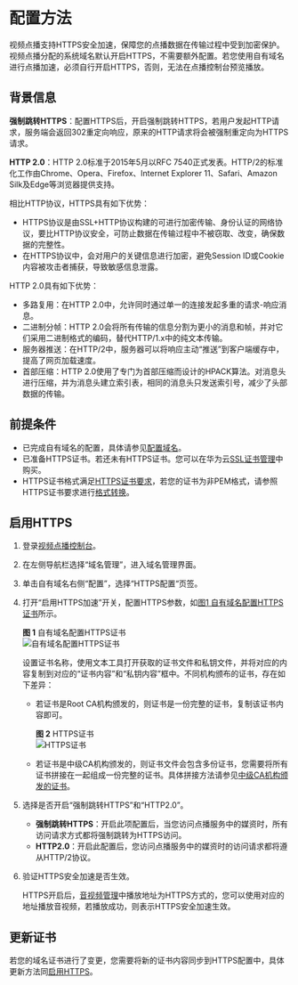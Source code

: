 # 配置方法<a name="vod_01_0075"></a>

视频点播支持HTTPS安全加速，保障您的点播数据在传输过程中受到加密保护。视频点播分配的系统域名默认开启HTTPS，不需要额外配置。若您使用自有域名进行点播加速，必须自行开启HTTPS，否则，无法在点播控制台预览播放。

## 背景信息<a name="section17639133317573"></a>

**强制跳转HTTPS**：配置HTTPS后，开启强制跳转HTTPS，若用户发起HTTP请求，服务端会返回302重定向响应，原来的HTTP请求将会被强制重定向为HTTPS请求。

**HTTP 2.0**：HTTP 2.0标准于2015年5月以RFC 7540正式发表。HTTP/2的标准化工作由Chrome、Opera、Firefox、Internet Explorer 11、Safari、Amazon Silk及Edge等浏览器提供支持。

相比HTTP协议，HTTPS具有如下优势：

-   HTTPS协议是由SSL+HTTP协议构建的可进行加密传输、身份认证的网络协议，要比HTTP协议安全，可防止数据在传输过程中不被窃取、改变，确保数据的完整性。
-   在HTTPS协议中，会对用户的关键信息进行加密，避免Session ID或Cookie内容被攻击者捕获，导致敏感信息泄露。

HTTP 2.0具有如下优势：

-   多路复用：在HTTP 2.0中，允许同时通过单一的连接发起多重的请求-响应消息。
-   二进制分帧：HTTP 2.0会将所有传输的信息分割为更小的消息和帧，并对它们采用二进制格式的编码，替代HTTP/1.x中的纯文本传输。
-   服务器推送：在HTTP/2中，服务器可以将响应主动“推送”到客户端缓存中，提高了网页加载速度。
-   首部压缩：HTTP 2.0使用了专门为首部压缩而设计的HPACK算法。对消息头进行压缩，并为消息头建立索引表，相同的消息头只发送索引号，减少了头部数据的传输。

## 前提条件<a name="section534713171495"></a>

-   已完成自有域名的配置，具体请参见[配置域名](配置域名.md)。
-   已准备HTTPS证书。若还未有HTTPS证书。您可以在华为云[SSL证书管理](https://www.huaweicloud.com/product/scm.html)中购买。
-   HTTPS证书格式满足[HTTPS证书要求](HTTPS证书要求.md)，若您的证书为非PEM格式，请参照HTTPS证书要求进行[格式转换](HTTPS证书要求.md#zh-cn_topic_0064907759_section6645502812116)。

## 启用HTTPS<a name="section11464111118173"></a>

1.  登录[视频点播控制台](https://console.huaweicloud.com/vod)。
2.  在左侧导航栏选择“域名管理”，进入域名管理界面。
3.  单击自有域名右侧“配置”，选择“HTTPS配置“页签。
4.  打开“启用HTTPS加速”开关，配置HTTPS参数，如[图1 自有域名配置HTTPS证书](#fig826053720484)所示。

    **图 1**  自有域名配置HTTPS证书<a name="fig826053720484"></a>  
    ![](figures/自有域名配置HTTPS证书.png "自有域名配置HTTPS证书")

    设置证书名称，使用文本工具打开获取的证书文件和私钥文件，并将对应的内容复制到对应的“证书内容”和“私钥内容”框中。不同机构颁布的证书，存在如下差异：

    -   若证书是Root CA机构颁发的，则证书是一份完整的证书，复制该证书内容即可。

        **图 2**  HTTPS证书<a name="fig1772992014433"></a>  
        ![](figures/HTTPS证书.png "HTTPS证书")

    -   若证书是中级CA机构颁发的，则证书文件会包含多份证书，您需要将所有证书拼接在一起组成一份完整的证书。具体拼接方法请参见[中级CA机构颁发的证书](HTTPS证书要求.md#zh-cn_topic_0064907759_section23934614192754)。

5.  选择是否开启“强制跳转HTTPS”和“HTTP2.0”。
    -   **强制跳转HTTPS**：开启此项配置后，当您访问点播服务中的媒资时，所有访问请求方式都将强制跳转为HTTPS访问。
    -   **HTTP2.0**：开启此配置后，您访问点播服务中的媒资时的访问请求都将遵从HTTP/2协议。

6.  验证HTTPS安全加速是否生效。

    HTTPS开启后，[音视频管理](音视频管理.md)中播放地址为HTTPS方式的，您可以使用对应的地址播放音视频，若播放成功，则表示HTTPS安全加速生效。


## 更新证书<a name="section611031916585"></a>

若您的域名证书进行了变更，您需要将新的证书内容同步到HTTPS配置中，具体更新方法同[启用HTTPS](#section11464111118173)。

